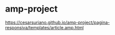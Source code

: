# amp-project
https://cesarsuriano.github.io/amp-project/pagina-responsiva/templates/article.amp.html
